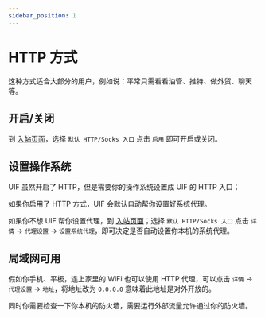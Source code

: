 ```yaml
---
sidebar_position: 1
---
```


# HTTP 方式

这种方式适合大部分的用户，例如说：平常只需看看油管、推特、做外贸、聊天等。

## 开启/关闭

到 [入站页面](https://uiforfreedom.github.io/#/in/my)，选择 `默认 HTTP/Socks 入口` 点击 `启用` 即可开启或关闭。

## 设置操作系统

UIF 虽然开启了 HTTP，但是需要你的操作系统设置成 UIF 的 HTTP 入口；

如果你启用了 HTTP 方式，UIF 会默认自动帮你设置好系统代理。

如果你不想 UIF 帮你设置代理，到 [入站页面](https://uiforfreedom.github.io/#/in/my)；选择 `默认 HTTP/Socks 入口` 点击 `详情` -> `代理设置` -> `设置系统代理`，即可决定是否自动设置你本机的系统代理。

## 局域网可用

假如你手机、平板，连上家里的 WiFi 也可以使用 HTTP 代理，可以点击 `详情` -> `代理设置` -> `地址`，将地址改为 `0.0.0.0` 意味着此地址是对外开放的。

同时你需要检查一下你本机的防火墙，需要运行外部流量允许通过你的防火墙。
